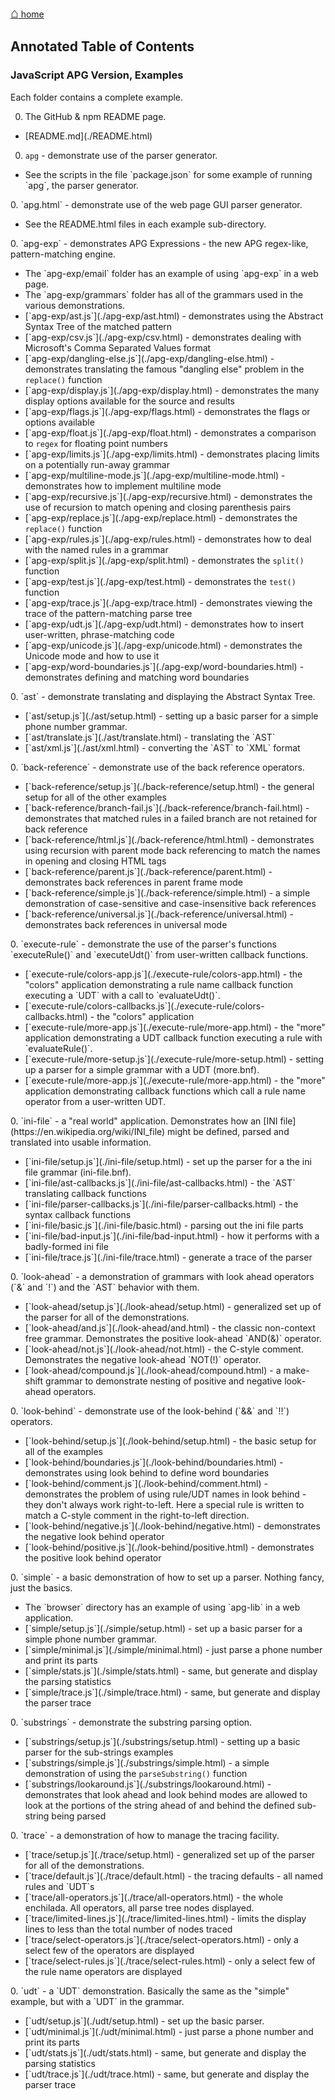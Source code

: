 [<span style="font-size: 150%;font-weight:bold;">&#8962;</span> home](http://coasttocoastresearch.com/)

## Annotated Table of Contents
### JavaScript APG Version, Examples

Each folder contains a complete example.

0. The GitHub & npm README page.
<ul>
<li>[README.md](./README.html)</li>
</ul>

0. `apg` - demonstrate use of the parser generator.
<ul>
<li>See the scripts in the file `package.json` for some example of running `apg`, the parser generator.</li>
</ul>
0. `apg.html` - demonstrate use of the web page GUI parser generator.
<ul>
<li>See the README.html files in each example sub-directory.
</ul>
0. `apg-exp` - demonstrates APG Expressions - the new APG regex-like, pattern-matching engine.
<ul>
<li>The `apg-exp/email` folder has an example of using `apg-exp` in a web page.</li>
<li>The `apg-exp/grammars` folder has all of the grammars used in the various demonstrations.</li>
<li>[`apg-exp/ast.js`](./apg-exp/ast.html) - demonstrates using the Abstract Syntax Tree of the matched pattern</li>
<li>[`apg-exp/csv.js`](./apg-exp/csv.html) - demonstrates dealing with Microsoft's Comma Separated Values format</li>
<li>[`apg-exp/dangling-else.js`](./apg-exp/dangling-else.html) - demonstrates translating the famous "dangling else" problem in the <code>replace()</code> function</li>
<li>[`apg-exp/display.js`](./apg-exp/display.html) - demonstrates the many display options available for the source and results</li>
<li>[`apg-exp/flags.js`](./apg-exp/flags.html) - demonstrates the flags or options available</li>
<li>[`apg-exp/float.js`](./apg-exp/float.html) - demonstrates a comparison to <code>regex</code> for floating point numbers</li>
<li>[`apg-exp/limits.js`](./apg-exp/limits.html) - demonstrates placing limits on a potentially run-away grammar</li>
<li>[`apg-exp/multiline-mode.js`](./apg-exp/multiline-mode.html) - demonstrates how to implement multiline mode</li>
<li>[`apg-exp/recursive.js`](./apg-exp/recursive.html) - demonstrates the use of recursion to match opening and closing parenthesis pairs</li>
<li>[`apg-exp/replace.js`](./apg-exp/replace.html) - demonstrates the <code>replace()</code> function</li>
<li>[`apg-exp/rules.js`](./apg-exp/rules.html) - demonstrates how to deal with the named rules in a grammar</li>
<li>[`apg-exp/split.js`](./apg-exp/split.html) - demonstrates the <code>split()</code> function</li>
<li>[`apg-exp/test.js`](./apg-exp/test.html) - demonstrates the <code>test()</code> function</li>
<li>[`apg-exp/trace.js`](./apg-exp/trace.html) - demonstrates viewing the trace of the pattern-matching parse tree</li>
<li>[`apg-exp/udt.js`](./apg-exp/udt.html) - demonstrates how to insert user-written, phrase-matching code</li>
<li>[`apg-exp/unicode.js`](./apg-exp/unicode.html) - demonstrates the Unicode mode and how to use it</li>
<li>[`apg-exp/word-boundaries.js`](./apg-exp/word-boundaries.html) - demonstrates defining and matching word boundaries</li>
</ul>
0. `ast` - demonstrate translating and displaying the Abstract Syntax Tree.
<ul>
<li>[`ast/setup.js`](./ast/setup.html) - setting up a basic parser for a simple phone number grammar.</li>
<li>[`ast/translate.js`](./ast/translate.html) - translating the `AST`</li>
<li>[`ast/xml.js`](./ast/xml.html) - converting the `AST` to `XML` format</li>
</ul>
0. `back-reference` - demonstrate use of the back reference operators.
<ul>
<li>[`back-reference/setup.js`](./back-reference/setup.html) - the general setup for all of the other examples</li>
<li>[`back-reference/branch-fail.js`](./back-reference/branch-fail.html) - demonstrates that matched rules in a failed branch are not retained for back reference</li>
<li>[`back-reference/html.js`](./back-reference/html.html) - demonstrates using recursion with parent mode back referencing to match the names in opening and closing HTML tags</li>
<li>[`back-reference/parent.js`](./back-reference/parent.html) - demonstrates back references in parent frame mode</li>
<li>[`back-reference/simple.js`](./back-reference/simple.html) - a simple demonstration of case-sensitive and case-insensitive back references</li>
<li>[`back-reference/universal.js`](./back-reference/universal.html) - demonstrates back references in universal mode</li>
</ul>
0. `execute-rule` - demonstrate the use of the parser's functions `executeRule()` and `executeUdt()`
from user-written callback functions.
<ul>
<li>[`execute-rule/colors-app.js`](./execute-rule/colors-app.html) - the "colors" application 
demonstrating a rule name callback function executing a `UDT` with a call to `evaluateUdt()`.</li>
<li>[`execute-rule/colors-callbacks.js`](./execute-rule/colors-callbacks.html) - the "colors" application
<li>[`execute-rule/more-app.js`](./execute-rule/more-app.html) - the "more" application  demonstrating a UDT callback function executing a rule with `evaluateRule()`.</li>
<li>[`execute-rule/more-setup.js`](./execute-rule/more-setup.html) - setting up a parser for a
 simple grammar with a UDT (more.bnf).</li>
<li>[`execute-rule/more-app.js`](./execute-rule/more-app.html) - the "more" application demonstrating callback functions
which call a rule name operator from a user-written UDT.</li>
</ul>
0. `ini-file` - a "real world" application. Demonstrates how an [INI file](https://en.wikipedia.org/wiki/INI_file)
might be defined, parsed and translated into usable information.<ul>
<li>[`ini-file/setup.js`](./ini-file/setup.html) - set up the parser for a the ini file grammar (ini-file.bnf).</li>
<li>[`ini-file/ast-callbacks.js`](./ini-file/ast-callbacks.html) - the `AST` translating callback functions</li>
<li>[`ini-file/parser-callbacks.js`](./ini-file/parser-callbacks.html) - the syntax callback functions</li>
<li>[`ini-file/basic.js`](./ini-file/basic.html) - parsing out the ini file parts</li>
<li>[`ini-file/bad-input.js`](./ini-file/bad-input.html) - how it performs with a badly-formed ini file</li>
<li>[`ini-file/trace.js`](./ini-file/trace.html) - generate a trace of the parser</li>
</ul>
0. `look-ahead` - a demonstration of grammars with look ahead operators (`&` and `!`) and the `AST`
behavior with them.<ul>
<li>[`look-ahead/setup.js`](./look-ahead/setup.html) - generalized set up of the parser
 for all of the demonstrations.</li>
<li>[`look-ahead/and.js`](./look-ahead/and.html) - the classic non-context free grammar.
Demonstrates the positive look-ahead `AND(&)` operator.</li>
<li>[`look-ahead/not.js`](./look-ahead/not.html) - the C-style comment. Demonstrates the negative look-ahead `NOT(!)` operator.</li>
<li>[`look-ahead/compound.js`](./look-ahead/compound.html) - 
a make-shift grammar to demonstrate nesting of positive and negative look-ahead operators.</li>
</ul>
0. `look-behind` - demonstrate use of the look-behind (`&&` and `!!`) operators.
<ul>
<li>[`look-behind/setup.js`](./look-behind/setup.html) - the basic setup for all of the examples</li>
<li>[`look-behind/boundaries.js`](./look-behind/boundaries.html) - demonstrates using look behind to define word boundaries</li>
<li>[`look-behind/comment.js`](./look-behind/comment.html) - demonstrates the problem of using rule/UDT names in look behind - they don't always work right-to-left. Here a special rule is written to match a C-style comment in the right-to-left direction.</li>
<li>[`look-behind/negative.js`](./look-behind/negative.html) - demonstrates the negative look behind operator</li>
<li>[`look-behind/positive.js`](./look-behind/positive.html) - demonstrates the positive look behind operator</li>
</ul>
0. `simple` - a basic demonstration of how to set up a parser. Nothing fancy, just the basics.<ul>
<li>The `browser` directory has an example of using `apg-lib` in a web application.</li>
<li>[`simple/setup.js`](./simple/setup.html) - set up a basic parser for a simple phone number grammar.</li>
<li>[`simple/minimal.js`](./simple/minimal.html) - just parse a phone number and print its parts</li>
<li>[`simple/stats.js`](./simple/stats.html) - same, but generate and display the parsing statistics</li>
<li>[`simple/trace.js`](./simple/trace.html) - same, but generate and display the parser trace</li>
</ul>
0. `substrings` - demonstrate the substring parsing option.
<ul>
<li>[`substrings/setup.js`](./substrings/setup.html) - setting up a basic parser for the sub-strings examples</li>
<li>[`substrings/simple.js`](./substrings/simple.html) - a simple demonstration of using the <code>parseSubstring()</code> function</li>
<li>[`substrings/lookaround.js`](./substrings/lookaround.html) - demonstrates that look ahead and look behind modes are allowed to look at the portions of the string ahead of and behind the defined sub-string being parsed</li>
</ul>
0. `trace` - a demonstration of how to manage the tracing facility.<ul>
<li>[`trace/setup.js`](./trace/setup.html) - generalized set up of the parser
 for all of the demonstrations.</li>
<li>[`trace/default.js`](./trace/default.html) - the tracing defaults - all named rules and `UDT`s</li>
<li>[`trace/all-operators.js`](./trace/all-operators.html) - the whole enchilada.
 All operators, all parse tree nodes displayed.</li>
<li>[`trace/limited-lines.js`](./trace/limited-lines.html) - limits the display lines to less
 than the total number of nodes traced</li>
<li>[`trace/select-operators.js`](./trace/select-operators.html) - only a select few of the operators are displayed</li>
<li>[`trace/select-rules.js`](./trace/select-rules.html) - only a select few of the rule name operators are displayed</li>
</ul>
0. `udt` - a `UDT` demonstration. Basically the same as the "simple" example, but with a `UDT` in the grammar.<ul>
<li>[`udt/setup.js`](./udt/setup.html) - set up the basic parser.</li>
<li>[`udt/minimal.js`](./udt/minimal.html) - just parse a phone number and print its parts</li>
<li>[`udt/stats.js`](./udt/stats.html) - same, but generate and display the parsing statistics</li>
<li>[`udt/trace.js`](./udt/trace.html) - same, but generate and display the parser trace</li>
</ul>
